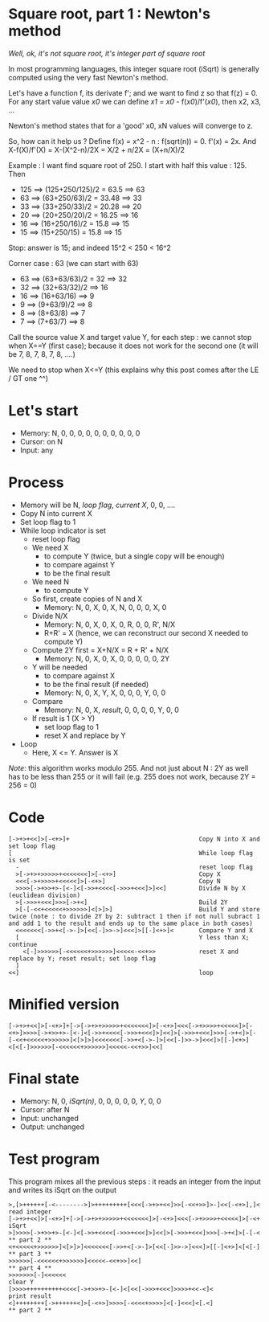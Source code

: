 # Square root, part 1 : Newton's method

_Well, ok, it's not square root, it's integer part of square root_

In most programming languages, this integer square root (iSqrt) is generally computed using the very fast Newton's method.

Let's have a function f, its derivate f'; and we want to find z so that f(z) = 0. For any start value value _x0_ we can define _x1_ = _x0_ - f(_x0_)/f'(_x0_), then x2, x3, ...

Newton's method states that for a 'good' x0, xN values will converge to z.

So, how can it help us ? Define f(x) = x^2 - n : f(sqrt(n)) = 0. f'(x) = 2x. And X-f(X)/f'(X) = X-(X^2-n)/2X = X/2 + n/2X = (X+n/X)/2

Example : I want find square root of 250. I start with half this value : 125. Then
* 125 ==> (125+250/125)/2 = 63.5 ==> 63
* 63 ==> (63+250/63)/2 = 33.48 ==> 33
* 33 ==> (33+250/33)/2 = 20.28 ==> 20
* 20 ==> (20+250/20)/2 = 16.25 ==> 16
* 16 ==> (16+250/16)/2 = 15.8 ==> 15
* 15 ==> (15+250/15) = 15.8 ==> 15

Stop: answer is 15; and indeed 15^2 < 250 < 16^2

Corner case : 63 (we can start with 63)
* 63 ==> (63+63/63)/2 = 32 ==> 32
* 32 ==> (32+63/32)/2 ==> 16
* 16 ==> (16+63/16) ==> 9
* 9 ==> (9+63/9)/2 ==> 8
* 8 ==> (8+63/8) ==> 7
* 7 ==> (7+63/7) ==> 8

Call the source value X and target value Y, for each step : we cannot stop when X==Y (first case); because it does not work for the second one (it will be 7, 8, 7, 8, 7, 8, ....)

We need to stop when X<=Y (this explains why this post comes after the LE / GT one ^^)

# Let's start

* Memory: N, 0, 0, 0, 0, 0, 0, 0, 0, 0, 0
* Cursor: on N 
* Input: any

# Process

* Memory will be N, _loop flag_, _current X_, 0, 0, ....
* Copy N into current X
* Set loop flag to 1
* While loop indicator is set
  * reset loop flag
  * We need X
    * to compute Y (twice, but a single copy will be enough)
    * to compare against Y
    * to be the final result
  * We need N
    * to compute Y
  * So first, create copies of N and X
    * Memory: N, 0, X, 0, X, N, 0, 0, 0, X, 0
  * Divide N/X
    * Memory: N, 0, X, 0, X, 0, R, 0, 0, R', N/X
    * R+R' = X (hence, we can reconstruct our second X needed to compute Y)
  * Compute 2Y first = X+N/X = R + R' + N/X
    * Memory: N, 0, X, 0, X, 0, 0, 0, 0, 0, 2Y
  * Y will be needed
    * to compare against X
    * to be the final result (if needed)
    * Memory: N, 0, X, Y, X, 0, 0, 0, Y, 0, 0
  * Compare
    * Memory: N, 0, X, _result_, 0, 0, 0, 0, Y, 0, 0
  * If result is 1 (X > Y)
    * set loop flag to 1
    * reset X and replace by Y
* Loop
  * Here, X <= Y. Answer is X

_Note_: this algorithm works modulo 255. And not just about N : 2Y as well has to be less than 255 or it will fail (e.g. 255 does not work, because 2Y = 256 = 0)

# Code
```
[->+>+<<]>[-<+>]+                                    Copy N into X and set loop flag
[                                                    While loop flag is set
  -                                                  reset loop flag
  >[->+>+>>>>>+<<<<<<<]>[-<+>]                       Copy X
  <<<[->+>>>>+<<<<<]>[-<+>]                          Copy N
  >>>>[->+>>+>-[<-]<[->>+<<<<[->>>+<<<]>]<<]         Divide N by X (euclidean division)
  >[->>>+<<<]>>>[->+<]                               Build 2Y
  >[-[-<<+<<<<<+>>>>>>]<[>]>]                        Build Y and store twice (note : to divide 2Y by 2: subtract 1 then if not null subract 1 and add 1 to the result and ends up to the same place in both cases)
  <<<<<<<[->>+<[->-]>[<<[-]>>->]<<<]>[[-]<+>]<       Compare Y and X
  [                                                  Y less than X; continue
    <[-]>>>>>>[-<<<<<<+>>>>>>]<<<<<-<<+>>            reset X and replace by Y; reset result; set loop flag
  ]
<<]                                                  loop
```

# Minified version
```
[->+>+<<]>[-<+>]+[->[->+>+>>>>>+<<<<<<<]>[-<+>]<<<[->+>>>>+<<<<<]>[-<+>]>>>>[->+>>+>-[<-]<[->>+<<<<[->>>+<<<]>]<<]>[->>>+<<<]>>>[->+<]>[-[-<<+<<<<<+>>>>>>]<[>]>]<<<<<<<[->>+<[->-]>[<<[-]>>->]<<<]>[[-]<+>]<[<[-]>>>>>>[-<<<<<<+>>>>>>]<<<<<-<<+>>]<<]
```

# Final state

* Memory: N, 0, _iSqrt(n)_, 0, 0, 0, 0, 0, _Y_, 0, 0
* Cursor: after N
* Input: unchanged
* Output: unchanged

# Test program

This program mixes all the previous steps : it reads an integer from the input and writes its iSqrt on the output
```
>,[>++++++[-<-------->]>+++++++++[<<<[->+>+<<]>>[-<<+>>]>-]<<[-<+>],]<   read integer
[->+>+<<]>[-<+>]+[->[->+>+>>>>>+<<<<<<<]>[-<+>]<<<[->+>>>>+<<<<<]>[-<+   iSqrt
>]>>>>[->+>>+>-[<-]<[->>+<<<<[->>>+<<<]>]<<]>[->>>+<<<]>>>[->+<]>[-[-<    ** part 2 **
<+<<<<<+>>>>>>]<[>]>]<<<<<<<[->>+<[->-]>[<<[-]>>->]<<<]>[[-]<+>]<[<[-]    ** part 3 **
>>>>>>[-<<<<<<+>>>>>>]<<<<<-<<+>>]<<]                                     ** part 4 **
>>>>>>>[-]<<<<<<                                                         clear Y
[>>>>++++++++++<<<<[->+>>+>-[<-]<[<<[->>>+<<<]>>>>+<<-<]<                print result
<]++++++++[->++++++<]>[-<+>]>>>>[-<<<<+>>>>]<[-]<<<]<[.<]                 ** part 2 **
```

